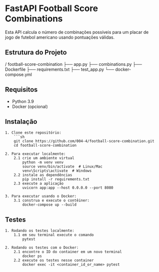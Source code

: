 # FastAPI Football Score Combinations
Esta API calcula o número de combinações possíveis para um placar de jogo de futebol americano usando pontuações válidas.

## Estrutura do Projeto
/ football-score-combination
    ├── app.py
    ├── combinations.py
    ├── Dockerfile
    ├── requirements.txt
    ├── test_app.py
    └── docker-compose.yml

## Requisitos

- Python 3.9
- Docker (opcional)

## Instalação

    1. Clone este repositório:
        ```sh
        git clone https://github.com/004-4/football-score-combination.git
        cd football-score-combination

    2. Para executar localmente:
        2.1 crie um ambiente virtual 
            python -m venv venv
            source venv/bin/activate  # Linux/Mac
            venv\Scripts\activate  # Windows
        2.2 instale as dependências
            pip install -r requirements.txt
        2.3 execute a aplicação
            uvicorn app:app --host 0.0.0.0 --port 8080

    3. Para executar usando o Docker:
        3.1 construa e execute o contêiner:
            docker-compose up --build

## Testes

    1. Rodando os testes localmente:
        1.1 em seu terminal execute o comando 
            pytest

    2. Rodando os testes com o Docker:
        2.1 encontre o ID do container em um novo terminal
            docker ps
        2.2 execute os testes nesse container
            docker exec -it <container_id_or_name> pytest       
